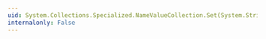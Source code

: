 ```yaml
---
uid: System.Collections.Specialized.NameValueCollection.Set(System.String,System.String)
internalonly: False
---
```

